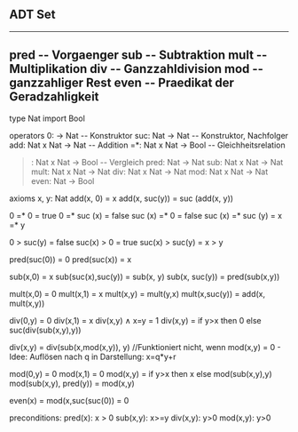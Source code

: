 ADT Set
---
-------------------------------------------------------
pred      -- Vorgaenger
sub       -- Subtraktion
mult      -- Multiplikation
div       -- Ganzzahldivision
mod       -- ganzzahliger Rest
even      -- Praedikat der Geradzahligkeit
-------------------------------------------------------



type Nat
import Bool

operators
0:    -> Nat                 -- Konstruktor
suc:  Nat -> Nat             -- Konstruktor, Nachfolger
add:  Nat x Nat -> Nat       -- Addition
=*:   Nat x Nat -> Bool      -- Gleichheitsrelation
>:    Nat x Nat -> Bool      -- Vergleich
pred: Nat       -> Nat
sub:  Nat x Nat -> Nat
mult: Nat x Nat -> Nat
div:  Nat x Nat -> Nat
mod:  Nat x Nat -> Nat
even: Nat       -> Bool

axioms
x, y: Nat
add(x, 0)          = x
add(x, suc(y))     = suc (add(x, y))

0 =* 0             = true
0 =* suc (x)       = false
suc (x) =* 0       = false
suc (x) =* suc (y) = x =* y

0 > suc(y)         = false
suc(x) > 0         = true
suc(x) > suc(y)    = x > y

pred(suc(0)) = 0
pred(suc(x)) = x

sub(x,0) = x
sub(suc(x),suc(y)) = sub(x, y)
sub(x, suc(y)) = pred(sub(x,y))

mult(x,0) = 0
mult(x,1) = x
mult(x,y) = mult(y,x)
mult(x,suc(y)) = add(x, mult(x,y))

div(0,y) = 0
div(x,1) = x
div(x,y) ∧ x=y = 1
div(x,y) = if y>x then 0
           else suc(div(sub(x,y),y))

div(x,y) = div(sub(x,mod(x,y)), y) //Funktioniert nicht, wenn mod(x,y) = 0 - Idee: Auflösen nach q in Darstellung: x=q*y+r

mod(0,y) = 0
mod(x,1) = 0
mod(x,y) = if y>x then x
           else mod(sub(x,y),y) 
mod(sub(x,y), pred(y)) = mod(x,y)

even(x) = mod(x,suc(suc(0)) = 0


preconditions:
pred(x): x > 0
sub(x,y): x>=y
div(x,y): y>0
mod(x,y): y>0